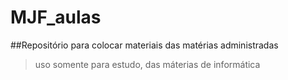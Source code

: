 # MJF_aulas

##Repositório para colocar materiais das matérias administradas

> uso somente para estudo, das máterias de informática
